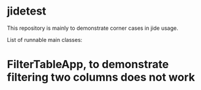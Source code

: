 jidetest
========
This repository is mainly to demonstrate corner cases in jide usage.

List of runnable main classes:
# FilterTableApp, to demonstrate filtering two columns does not work
